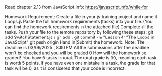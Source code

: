 Read chapter 2.13 from JavaScript.info: https://javascript.info/while-for

Homework Requirement:
Create a file in your js-training project and name it Loops.js
Paste the full homework requirements (tasks) into your file. (You can find the homework requirements in the attached file)
Complete all the tasks.
Push your file to the remote repository by following these steps:
git add SwitchStatement.js / git add .
git commit -m "Lesson 4: "The Loops in JavaScript"
git push origin
Hand in(Submit) the homework.
Note: 
The deadline is 03/09/2025 , 8:00 PM
All the submissions after the deadline won't be checked and you will be graded 0
How will the homework be graded?
You have 6 tasks in total.
The total grade is 30, meaning each task is worth 5 points. If you have even one mistake in a task, the grade for that task will be 0, as it is considered that your code is incorrect.